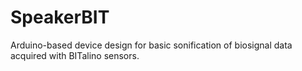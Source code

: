 # SpeakerBIT
Arduino-based device design for basic sonification of biosignal data acquired with BITalino sensors.
